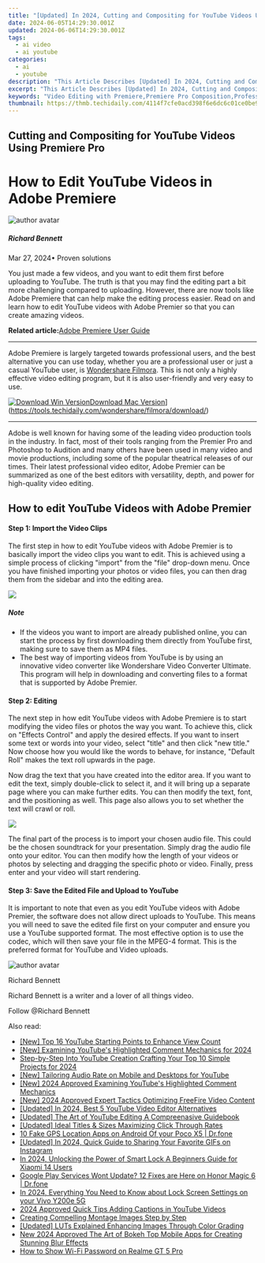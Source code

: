 ```yaml
---
title: "[Updated] In 2024, Cutting and Compositing for YouTube Videos Using Premiere Pro"
date: 2024-06-05T14:29:30.001Z
updated: 2024-06-06T14:29:30.001Z
tags:
  - ai video
  - ai youtube
categories:
  - ai
  - youtube
description: "This Article Describes [Updated] In 2024, Cutting and Compositing for YouTube Videos Using Premiere Pro"
excerpt: "This Article Describes [Updated] In 2024, Cutting and Compositing for YouTube Videos Using Premiere Pro"
keywords: "Video Editing with Premiere,Premiere Pro Composition,Professional Video Cuts,Adobe Premiere Seo,YouTube Video Production,Film Compositing in Premiere,Premiere Pro Editing Guide,Video Editing with Premiere,Premiere Pro Composition,Professional Video Cuts,Adobe Premiere Seo,YouTube Video Production,Film Compositing in Premiere,Premiere Pro Editing Guide"
thumbnail: https://thmb.techidaily.com/4114f7cfe0acd398f6e6dc6c01ce0be957bdf6a2654636b72d1c325e241fdeaf.png
---
```


## Cutting and Compositing for YouTube Videos Using Premiere Pro

# How to Edit YouTube Videos in Adobe Premiere

![author avatar](https://images.wondershare.com/filmora/article-images/richard-bennett.jpg)

##### Richard Bennett

 Mar 27, 2024• Proven solutions

 You just made a few videos, and you want to edit them first before uploading to YouTube. The truth is that you may find the editing part a bit more challenging compared to uploading. However, there are now tools like Adobe Premiere that can help make the editing process easier. Read on and learn how to edit YouTube videos with Adobe Premier so that you can create amazing videos.

**Related article:**[Adobe Premiere User Guide](https://tools.techidaily.com/wondershare/filmora/download/)

---

 Adobe Premiere is largely targeted towards professional users, and the best alternative you can use today, whether you are a professional user or just a casual YouTube user, is [Wondershare Filmora](https://tools.techidaily.com/wondershare/filmora/download/). This is not only a highly effective video editing program, but it is also user-friendly and very easy to use.

[![Download Win Version](https://images.wondershare.com/filmora/guide/download-btn-win.jpg)](https://tools.techidaily.com/wondershare/filmora/download/)[Download Mac Version](https://images.wondershare.com/filmora/guide/download-btn-mac.jpg)](https://tools.techidaily.com/wondershare/filmora/download/)

---

 Adobe is well known for having some of the leading video production tools in the industry. In fact, most of their tools ranging from the Premier Pro and Photoshop to Audition and many others have been used in many video and movie productions, including some of the popular theatrical releases of our times. Their latest professional video editor, Adobe Premier can be summarized as one of the best editors with versatility, depth, and power for high-quality video editing.

## How to edit YouTube Videos with Adobe Premier

#### Step 1: Import the Video Clips

 The first step in how to edit YouTube videos with Adobe Premier is to basically import the video clips you want to edit. This is achieved using a simple process of clicking "import" from the "file" drop-down menu. Once you have finished importing your photos or video files, you can then drag them from the sidebar and into the editing area.

![](https://images.wondershare.com/filmora/article-images/adobe-premiere-interface.jpg)

##### Note

* If the videos you want to import are already published online, you can start the process by first downloading them directly from YouTube first, making sure to save them as MP4 files.
* The best way of importing videos from YouTube is by using an innovative video converter like Wondershare Video Converter Ultimate. This program will help in downloading and converting files to a format that is supported by Adobe Premier.

#### Step 2: Editing

 The next step in how edit YouTube videos with Adobe Premiere is to start modifying the video files or photos the way you want. To achieve this, click on "Effects Control" and apply the desired effects. If you want to insert some text or words into your video, select "title" and then click "new title." Now choose how you would like the words to behave, for instance, "Default Roll" makes the text roll upwards in the page.

 Now drag the text that you have created into the editor area. If you want to edit the text, simply double-click to select it, and it will bring up a separate page where you can make further edits. You can then modify the text, font, and the positioning as well. This page also allows you to set whether the text will crawl or roll.

![](https://images.wondershare.com/filmora/article-images/add-text-with-premiere-pro-3.jpg)

 The final part of the process is to import your chosen audio file. This could be the chosen soundtrack for your presentation. Simply drag the audio file onto your editor. You can then modify how the length of your videos or photos by selecting and dragging the specific photo or video. Finally, press enter and your video will start rendering.

#### Step 3: Save the Edited File and Upload to YouTube

 It is important to note that even as you edit YouTube videos with Adobe Premier, the software does not allow direct uploads to YouTube. This means you will need to save the edited file first on your computer and ensure you use a YouTube supported format. The most effective option is to use the  codec, which will then save your file in the MPEG-4 format. This is the preferred format for YouTube and Video uploads.

![author avatar](https://images.wondershare.com/filmora/article-images/richard-bennett.jpg)

Richard Bennett

Richard Bennett is a writer and a lover of all things video.

Follow @Richard Bennett

<span class="atpl-alsoreadstyle">Also read:</span>
<div><ul>
<li><a href="https://facebook-video-share.techidaily.com/new-top-16-youtube-starting-points-to-enhance-view-count/"><u>[New] Top 16 YouTube Starting Points to Enhance View Count</u></a></li>
<li><a href="https://facebook-video-share.techidaily.com/new-examining-youtubes-highlighted-comment-mechanics-for-2024/"><u>[New] Examining YouTube's Highlighted Comment Mechanics for 2024</u></a></li>
<li><a href="https://facebook-video-share.techidaily.com/step-by-step-into-youtube-creation-crafting-your-top-10-simple-projects-for-2024/"><u>Step-by-Step Into YouTube Creation  Crafting Your Top 10 Simple Projects for 2024</u></a></li>
<li><a href="https://facebook-video-share.techidaily.com/new-tailoring-audio-rate-on-mobile-and-desktops-for-youtube/"><u>[New] Tailoring Audio Rate on Mobile and Desktops for YouTube</u></a></li>
<li><a href="https://facebook-video-share.techidaily.com/new-2024-approved-examining-youtubes-highlighted-comment-mechanics/"><u>[New] 2024 Approved  Examining YouTube's Highlighted Comment Mechanics</u></a></li>
<li><a href="https://facebook-video-share.techidaily.com/new-2024-approved-expert-tactics-optimizing-freefire-video-content/"><u>[New] 2024 Approved  Expert Tactics  Optimizing FreeFire Video Content</u></a></li>
<li><a href="https://facebook-video-share.techidaily.com/updated-in-2024-best-5-youtube-video-editor-alternatives/"><u>[Updated] In 2024, Best 5 YouTube Video Editor Alternatives</u></a></li>
<li><a href="https://facebook-video-share.techidaily.com/updated-the-art-of-youtube-editing-a-compreenasive-guidebook/"><u>[Updated] The Art of YouTube Editing  A Compreenasive Guidebook</u></a></li>
<li><a href="https://facebook-video-share.techidaily.com/updated-ideal-titles-and-sizes-maximizing-click-through-rates/"><u>[Updated] Ideal Titles & Sizes  Maximizing Click Through Rates</u></a></li>
<li><a href="https://android-location.techidaily.com/10-fake-gps-location-apps-on-android-of-your-poco-x5-drfone-by-drfone-virtual/"><u>10 Fake GPS Location Apps on Android Of your Poco X5 | Dr.fone</u></a></li>
<li><a href="https://instagram-videos.techidaily.com/updated-in-2024-quick-guide-to-sharing-your-favorite-gifs-on-instagram/"><u>[Updated] In 2024, Quick Guide to Sharing Your Favorite GIFs on Instagram</u></a></li>
<li><a href="https://unlock-android.techidaily.com/in-2024-unlocking-the-power-of-smart-lock-a-beginners-guide-for-xiaomi-14-users-by-drfone-android/"><u>In 2024, Unlocking the Power of Smart Lock A Beginners Guide for Xiaomi 14 Users</u></a></li>
<li><a href="https://howto.techidaily.com/google-play-services-wont-update-12-fixes-are-here-on-honor-magic-6-drfone-by-drfone-fix-android-problems-fix-android-problems/"><u>Google Play Services Wont Update? 12 Fixes are Here on Honor Magic 6 | Dr.fone</u></a></li>
<li><a href="https://unlock-android.techidaily.com/in-2024-everything-you-need-to-know-about-lock-screen-settings-on-your-vivo-y200e-5g-by-drfone-android/"><u>In 2024, Everything You Need to Know about Lock Screen Settings on your Vivo Y200e 5G</u></a></li>
<li><a href="https://youtube-help.techidaily.com/2024-approved-quick-tips-adding-captions-in-youtube-videos/"><u>2024 Approved  Quick Tips  Adding Captions in YouTube Videos</u></a></li>
<li><a href="https://extra-information.techidaily.com/creating-compelling-montage-images-step-by-step/"><u>Creating Compelling Montage Images Step by Step</u></a></li>
<li><a href="https://extra-guidance.techidaily.com/updated-luts-explained-enhancing-images-through-color-grading/"><u>[Updated] LUTs Explained  Enhancing Images Through Color Grading</u></a></li>
<li><a href="https://smart-video-creator.techidaily.com/new-2024-approved-the-art-of-bokeh-top-mobile-apps-for-creating-stunning-blur-effects/"><u>New 2024 Approved The Art of Bokeh Top Mobile Apps for Creating Stunning Blur Effects</u></a></li>
<li><a href="https://easy-unlock-android.techidaily.com/how-to-show-wi-fi-password-on-realme-gt-5-pro-by-drfone-android/"><u>How to Show Wi-Fi Password on Realme GT 5 Pro</u></a></li>
</ul></div>

<ins class="adsbygoogle"
      style="display:block"
      data-ad-client="ca-pub-7571918770474297"
      data-ad-slot="8358498916"
      data-ad-format="auto"
      data-full-width-responsive="true"></ins>